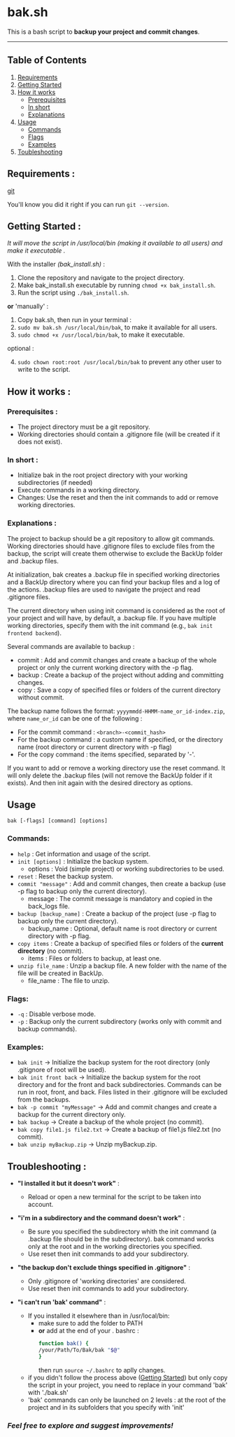 # bak.sh

This is a bash script to **backup your project and commit changes**.

---

## Table of Contents

1. [Requirements](#requirements)
2. [Getting Started](#getting-started)
3. [How it works](#how-it-works)
   - [Prerequisites](#prerequisites)
   - [In short](#in-short)
   - [Explanations](#explanations)
4. [Usage](#usage)
   - [Commands](#commands)
   - [Flags](#flags)
   - [Examples](#examples)
5. [Toubleshooting](#troubleshooting)

## Requirements :

[git](https://git-scm.com/book/en/v2/Getting-Started-Installing-Git)

You'll know you did it right if you can run `git --version`.

## Getting Started :

_It will move the script in /usr/local/bin (making it available to all users)
and make it executable ._

With the installer _(bak_install.sh)_ :

1. Clone the repository and navigate to the project directory.
2. Make bak_install.sh executable by running `chmod +x bak_install.sh`.
3. Run the script using `./bak_install.sh`.

**or** 'manually' :

1. Copy bak.sh, then run in your terminal :
2. `sudo mv bak.sh /usr/local/bin/bak`, to make it available for all users.
3. `sudo chmod +x /usr/local/bin/bak`, to make it executable.

optional :

4. `sudo chown root:root /usr/local/bin/bak` to prevent any other user to write to the script.

## How it works :

### Prerequisites :

- The project directory must be a git repository.
- Working directories should contain a .gitignore file (will be created if it does not exist).

### In short :

- Initialize bak in the root project directory with your working subdirectories (if needed)
- Execute commands in a working directory.
- Changes: Use the reset and then the init commands to add or remove working directories.

### Explanations :

The project to backup should be a git repository to allow git commands. Working directories should have .gitignore files to exclude files from the backup, the script will create them otherwise to exclude the BackUp folder and .backup files.

At initialization, bak creates a .backup file in specified working directories and a BackUp directory where you can find your backup files and a log of the actions. .backup files are used to navigate the project and read .gitignore files.

The current directory when using init command is considered as the root of your project and will have, by default, a .backup file. If you have multiple working directories, specify them with the init command (e.g., `bak init frontend backend`).

Several commands are available to backup :

- commit : Add and commit changes and create a backup of the whole project or only the current working directory with the -p flag.
- backup : Create a backup of the project without adding and committing changes.
- copy : Save a copy of specified files or folders of the current directory without commit.

The backup name follows the format: `yyyymmdd-HHMM-name_or_id-index.zip`, where `name_or_id` can be one of the following :

- For the commit command : `<branch>-<commit_hash>`
- For the backup command : a custom name if specified, or the directory name (root directory or current directory with -p flag)
- For the copy command : the items specified, separated by '-'.

If you want to add or remove a working directory use the reset command. It will only delete the .backup files (will not remove the BackUp folder if it exists). And then init again with the desired directory as options.

## Usage

`bak [-flags] [command] [options]`

### Commands:

- `help` : Get information and usage of the script.
- `init [options]` : Initialize the backup system.
  - options : Void (simple project) or working subdirectories to be used.
- `reset` : Reset the backup system.
- `commit "message"` : Add and commit changes, then create a backup (use -p flag to backup only the current directory).
  - message : The commit message is mandatory and copied in the back_logs file.
- `backup [backup_name]` : Create a backup of the project (use -p flag to backup only the current directory).
  - backup_name : Optional, default name is root directory or current directory with -p flag.
- `copy items` : Create a backup of specified files or folders of the **current directory** (no commit).
  - items : Files or folders to backup, at least one.
- `unzip file_name` : Unzip a backup file. A new folder with the name of the file will be created in BackUp.
  - file_name : The file to unzip.

### Flags:

- `-q` : Disable verbose mode.
- `-p` : Backup only the current subdirectory (works only with commit and backup commands).

### Examples:

- `bak init` -> Initialize the backup system for the root directory (only .gitignore of root will be used).
- `bak init front back` -> Initialize the backup system for the root directory and for the front and back subdirectories. Commands can be run in root, front, and back. Files listed in their .gitignore will be excluded from the backups.
- `bak -p commit "myMessage"` -> Add and commit changes and create a backup for the current directory only.
- `bak backup` -> Create a backup of the whole project (no commit).
- `bak copy file1.js file2.txt` -> Create a backup of file1.js file2.txt (no commit).
- `bak unzip myBackup.zip` -> Unzip myBackup.zip.

## Troubleshooting :

- **"I installed it but it doesn't work"** :

  - Reload or open a new terminal for the script to be taken into account.

- **"i'm in a subdirectory and the command doesn't work"** :
  - Be sure you specified the subdirectory whith the init command (a .backup file should be in the subdirectory). bak command works only at the root and in the working directories you specified.
  - Use reset then init commands to add your subdirectory.
- **"the backup don't exclude things specified in .gitignore"** :

  - Only .gitignore of 'working directories' are considered.
  - Use reset then init commands to add your subdirectory.

- **"i can't run 'bak' command"** :
  - If you installed it elsewhere than in /usr/local/bin:
    - make sure to add the folder to PATH
    - **or** add at the end of your . bashrc :
      ```bash
      function bak() {
      /your/Path/To/Bak/bak "$@"
      }
      ```
      then run `source ~/.bashrc` to aplly changes.
  - if you didn't follow the process above ([Getting Started](#getting-started)) but only copy the script in your project, you need to replace in your command 'bak' with './bak.sh'
  - 'bak' commands can only be launched on 2 levels : at the root of the project and in its subfolders that you specify with 'init'

### _Feel free to explore and suggest improvements!_
